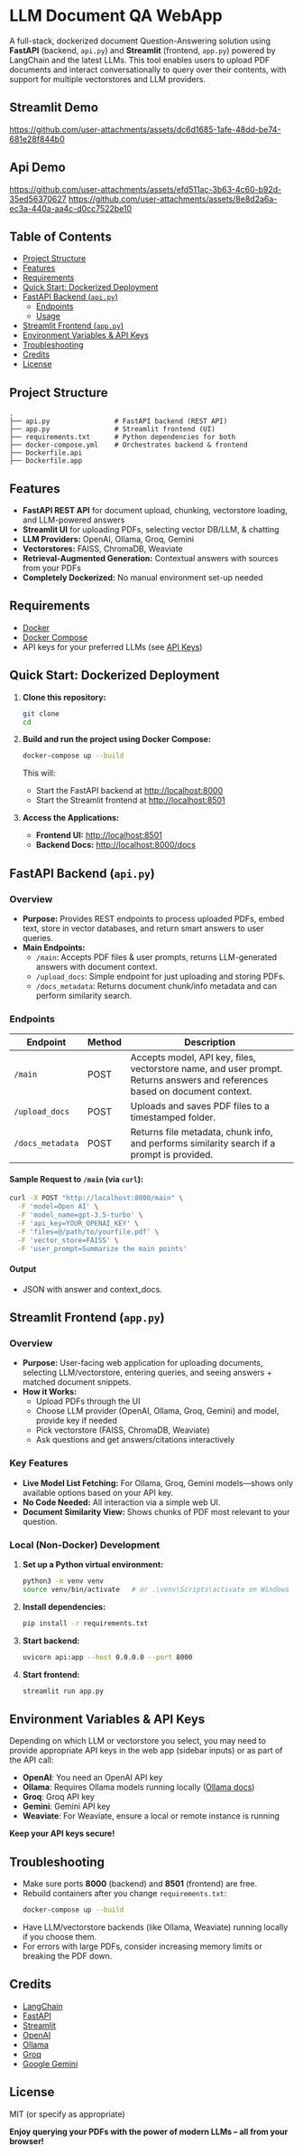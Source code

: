 # LLM Document QA WebApp

A full-stack, dockerized document Question-Answering solution using **FastAPI** (backend, `api.py`) and **Streamlit** (frontend, `app.py`) powered by LangChain and the latest LLMs. This tool enables users to upload PDF documents and interact conversationally to query over their contents, with support for multiple vectorstores and LLM providers.

## Streamlit Demo
https://github.com/user-attachments/assets/dc6d1685-1afe-48dd-be74-681e28f844b0


## Api Demo
https://github.com/user-attachments/assets/efd511ac-3b63-4c60-b92d-35ed56370627
https://github.com/user-attachments/assets/8e8d2a6a-ec3a-440a-aa4c-d0cc7522be10









## Table of Contents

- [Project Structure](#project-structure)
- [Features](#features)
- [Requirements](#requirements)
- [Quick Start: Dockerized Deployment](#quick-start-dockerized-deployment)
- [FastAPI Backend (`api.py`)](#fastapi-backend-apipy)
  - [Endpoints](#endpoints)
  - [Usage](#usage)
- [Streamlit Frontend (`app.py`)](#streamlit-frontend-apppy)
- [Environment Variables & API Keys](#environment-variables--api-keys)
- [Troubleshooting](#troubleshooting)
- [Credits](#credits)
- [License](#license)

## Project Structure

```
.
├── api.py                # FastAPI backend (REST API)
├── app.py                # Streamlit frontend (UI)
├── requirements.txt      # Python dependencies for both
├── docker-compose.yml    # Orchestrates backend & frontend
├── Dockerfile.api
├── Dockerfile.app
```

## Features

- **FastAPI REST API** for document upload, chunking, vectorstore loading, and LLM-powered answers
- **Streamlit UI** for uploading PDFs, selecting vector DB/LLM, & chatting
- **LLM Providers:** OpenAI, Ollama, Groq, Gemini
- **Vectorstores:** FAISS, ChromaDB, Weaviate
- **Retrieval-Augmented Generation:** Contextual answers with sources from your PDFs
- **Completely Dockerized:** No manual environment set-up needed

## Requirements

- [Docker](https://www.docker.com/products/docker-desktop)
- [Docker Compose](https://docs.docker.com/compose/)
- API keys for your preferred LLMs (see [API Keys](#environment-variables--api-keys))

## Quick Start: Dockerized Deployment

1. **Clone this repository:**
   ```sh
   git clone 
   cd 
   ```

2. **Build and run the project using Docker Compose:**
   ```sh
   docker-compose up --build
   ```

   This will:
   - Start the FastAPI backend at [http://localhost:8000](http://localhost:8000)
   - Start the Streamlit frontend at [http://localhost:8501](http://localhost:8501)

3. **Access the Applications:**
   - **Frontend UI:** [http://localhost:8501](http://localhost:8501)
   - **Backend Docs:** [http://localhost:8000/docs](http://localhost:8000/docs)

## FastAPI Backend (`api.py`)

### Overview

- **Purpose:** Provides REST endpoints to process uploaded PDFs, embed text, store in vector databases, and return smart answers to user queries.
- **Main Endpoints:**
  - `/main`: Accepts PDF files & user prompts, returns LLM-generated answers with document context.
  - `/upload_docs`: Simple endpoint for just uploading and storing PDFs.
  - `/docs_metadata`: Returns document chunk/info metadata and can perform similarity search.

### Endpoints

| Endpoint         | Method | Description                                                                |
|------------------|--------|----------------------------------------------------------------------------|
| `/main`          | POST   | Accepts model, API key, files, vectorstore name, and user prompt. Returns answers and references based on document context. |
| `/upload_docs`   | POST   | Uploads and saves PDF files to a timestamped folder.                        |
| `/docs_metadata` | POST   | Returns file metadata, chunk info, and performs similarity search if a prompt is provided. |

#### Sample Request to `/main` (via `curl`):

```sh
curl -X POST "http://localhost:8000/main" \
  -F 'model=Open AI' \
  -F 'model_name=gpt-3.5-turbo' \
  -F 'api_key=YOUR_OPENAI_KEY' \
  -F 'files=@/path/to/yourfile.pdf' \
  -F 'vector_store=FAISS' \
  -F 'user_prompt=Summarize the main points'
```

#### Output
- JSON with answer and context_docs.

## Streamlit Frontend (`app.py`)

### Overview

- **Purpose:** User-facing web application for uploading documents, selecting LLM/vectorstore, entering queries, and seeing answers + matched document snippets.
- **How it Works:**
  - Upload PDFs through the UI
  - Choose LLM provider (OpenAI, Ollama, Groq, Gemini) and model, provide key if needed
  - Pick vectorstore (FAISS, ChromaDB, Weaviate)
  - Ask questions and get answers/citations interactively

### Key Features

- **Live Model List Fetching:** For Ollama, Groq, Gemini models—shows only available options based on your API key.
- **No Code Needed:** All interaction via a simple web UI.
- **Document Similarity View:** Shows chunks of PDF most relevant to your question.

### Local (Non-Docker) Development

1. **Set up a Python virtual environment:**
   ```sh
   python3 -m venv venv
   source venv/bin/activate   # or .\venv\Scripts\activate on Windows
   ```

2. **Install dependencies:**
   ```sh
   pip install -r requirements.txt
   ```

3. **Start backend:**
   ```sh
   uvicorn api:app --host 0.0.0.0 --port 8000
   ```

4. **Start frontend:**
   ```sh
   streamlit run app.py
   ```

## Environment Variables & API Keys

Depending on which LLM or vectorstore you select, you may need to provide appropriate API keys in the web app (sidebar inputs) or as part of the API call:

- **OpenAI**: You need an OpenAI API key
- **Ollama**: Requires Ollama models running locally ([Ollama docs](https://ollama.com/))
- **Groq**: Groq API key
- **Gemini**: Gemini API key
- **Weaviate**: For Weaviate, ensure a local or remote instance is running

**Keep your API keys secure!**

## Troubleshooting

- Make sure ports **8000** (backend) and **8501** (frontend) are free.
- Rebuild containers after you change `requirements.txt`:
  ```sh
  docker-compose up --build
  ```
- Have LLM/vectorstore backends (like Ollama, Weaviate) running locally if you choose them.
- For errors with large PDFs, consider increasing memory limits or breaking the PDF down.

## Credits

- [LangChain](https://github.com/langchain-ai/langchain)
- [FastAPI](https://fastapi.tiangolo.com/)
- [Streamlit](https://streamlit.io/)
- [OpenAI](https://openai.com/)
- [Ollama](https://ollama.com/)
- [Groq](https://groq.com/)
- [Google Gemini](https://ai.google.dev/)

## License

MIT (or specify as appropriate)

**Enjoy querying your PDFs with the power of modern LLMs – all from your browser!**

